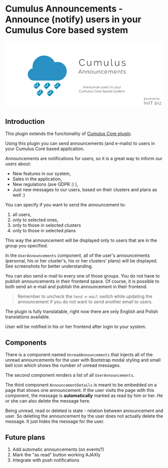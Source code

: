 # Cumulus Announcements -  Announce (notify) users in your Cumulus Core based system 
![Cumulus Announcements banner](https://raw.githubusercontent.com/initbiz/initbiz.github.io/master/cumulusannouncements/assets/images/cumulus-announcements-banner.png)

## Introduction

This plugin extends the functionality of [Cumulus Core plugin](https://octobercms.com/plugin/initbiz-cumuluscore).

Using this plugin you can send announcements (and e-mails) to users in your Cumulus Core based application.

Announcements are notifications for users, so it is a great way to inform our users about:
* New features in our system,
* Sales in the application,
* New regulations (ave GDPR :) ),
* Just new messages to our users, based on their clusters and plans as well :)

You can specify if you want to send the announcement to:
1. all users,
1. only to selected ones,
1. only to those in selected clusters
1. only to those in selected plans

This way the announcement will be displayed only to users that are in the group you specified.

[//]: # (Documentation)

In the `UserAnnouncements` component, all of the user's announcements (personal, his or her cluster's, his or her clusters' plans) will be displayed. See screenshots for better understanding.

You can also send e-mail to every one of those groups. You do not have to publish announcements in their frontend space. Of course, it is possible to both send an e-mail and publish the announcement in their frontend.

> Remember to uncheck the `Send e-mail` switch while updating the announcement if you do not want to send another email to users.

The plugin is fully translatable, right now there are only English and Polish translations available.

User will be notified in his or her frontend after login to your system.

## Components
There is a component named `UnreadAnnouncements` that injects all of the unread announcements for the user with Bootstrap modal styling and small bell icon which shows the number of unread messages.

The second component renders a list of all `UserAnnouncements`.

The third component `AnnouncementDetails` is meant to be embedded on a page that shows one announcement. If the user visits the page with this component, the message is **automatically** marked as read by him or her. He or she can also delete the message here.

Being unread, read or deleted is state - relation between announcement and user. So deleting the announcement by the user does not actually delete the message. It just hides the message for the user.

## Future plans
1. Add automatic announcements (on events?)
1. Mark the "as read" button working AJAXly
1. Integrate with push notifications
